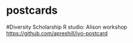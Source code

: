 # postcards 
#Diversity Scholarship R studio: Alison workshop https://github.com/apreshill/iyo-postcard
